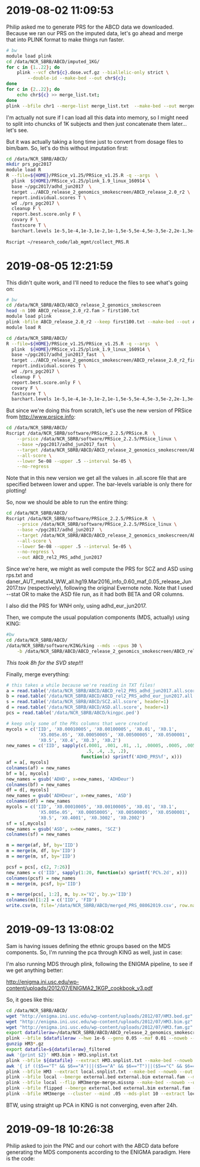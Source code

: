 # 2019-08-02 11:09:53

Philip asked me to generate PRS for the ABCD data we downloaded. Because we ran
our PRS on the imputed data, let's go ahead and merge that into PLINK format to
make things run faster.

```bash
# bw
module load plink
cd /data/NCR_SBRB/ABCD/imputed_1KG/
for c in {1..22}; do
    plink --vcf chr${c}.dose.vcf.gz --biallelic-only strict \
        --double-id --make-bed --out chr${c};
done
for c in {2..22}; do
    echo chr${c} >> merge_list.txt;
done
plink --bfile chr1 --merge-list merge_list.txt  --make-bed --out merged_1KG
```

I'm actually not sure if I can load all this data into memory, so I might need
to split into chuncks of 1K subjects and then just concatenate them later...
let's see.

But it was actually taking a long time just to convert from dosage files to
bim/bam. So, let's do this without imputation first:


```bash
cd /data/NCR_SBRB/ABCD/
mkdir prs_pgc2017
module load R
R --file=${HOME}/PRSice_v1.25/PRSice_v1.25.R -q --args  \
  plink  ${HOME}/PRSice_v1.25/plink_1.9_linux_160914 \
  base ~/pgc2017/adhd_jun2017  \
  target ../ABCD_release_2_genomics_smokescreen/ABCD_release_2.0_r2 \
  report.individual.scores T \
  wd ./prs_pgc2017 \
  cleanup F \
  report.best.score.only F \
  covary F \
  fastscore T \
  barchart.levels 1e-5,1e-4,1e-3,1e-2,1e-1,5e-5,5e-4,5e-3,5e-2,2e-1,3e-1,4e-1,5e-1
  
Rscript ~/research_code/lab_mgmt/collect_PRS.R
```

# 2019-08-05 12:21:59

This didn't quite work, and I'll need to reduce the files to see what's going
on:

```bash
# bw
cd /data/NCR_SBRB/ABCD/ABCD_release_2_genomics_smokescreen
head -n 100 ABCD_release_2.0_r2.fam > first100.txt
module load plink
plink -bfile ABCD_release_2.0_r2 --keep first100.txt --make-bed --out ABCD_release_2.0_r2_first100
module load R

cd /data/NCR_SBRB/ABCD/
R --file=${HOME}/PRSice_v1.25/PRSice_v1.25.R -q --args  \
  plink  ${HOME}/PRSice_v1.25/plink_1.9_linux_160914 \
  base ~/pgc2017/adhd_jun2017_fast  \
  target ../ABCD_release_2_genomics_smokescreen/ABCD_release_2.0_r2_first100 \
  report.individual.scores T \
  wd ./prs_pgc2017 \
  cleanup F \
  report.best.score.only F \
  covary F \
  fastscore T \
  barchart.levels 1e-5,1e-4,1e-3,1e-2,1e-1,5e-5,5e-4,5e-3,5e-2,2e-1,3e-1,4e-1,5e-1
```

But since we're doing this from scratch, let's use the new version of PRSice
from http://www.prsice.info:

```bash
cd /data/NCR_SBRB/ABCD/
Rscript /data/NCR_SBRB/software/PRSice_2.2.5/PRSice.R  \
    --prsice /data/NCR_SBRB/software/PRSice_2.2.5/PRSice_linux \
    --base ~/pgc2017/adhd_jun2017_fast  \
    --target /data/NCR_SBRB/ABCD/ABCD_release_2_genomics_smokescreen/ABCD_release_2.0_r2_first100 \
    --all-score \
    --lower 5e-08 --upper .5 --interval 5e-05 \
    --no-regress
```

Note that in this new version we get all the values in .all.score file that are
specified between lower and upper. The bar-levels variable is only there for
plotting!

So, now we should be able to run the entire thing:

```bash
cd /data/NCR_SBRB/ABCD/
Rscript /data/NCR_SBRB/software/PRSice_2.2.5/PRSice.R  \
    --prsice /data/NCR_SBRB/software/PRSice_2.2.5/PRSice_linux \
    --base ~/pgc2017/adhd_jun2017  \
    --target /data/NCR_SBRB/ABCD/ABCD_release_2_genomics_smokescreen/ABCD_release_2.0_r2 \
    --all-score \
    --lower 5e-08 --upper .5 --interval 5e-05 \
    --no-regress \
    --out ABCD_rel2_PRS_adhd_jun2017
```

Since we're here, we might as well compute the PRS for SCZ and ASD using rps.txt
and daner_AUT_meta14_WW_all.hg19.Mar2016_info_0.60_maf_0.05_release_Jun2017.tsv
(respectively), following the original Evernote note. Note that I used --stat OR
to make the ASD file run, as it had both BETA and OR columns.

I also did the PRS for WNH only, using adhd_eur_jun2017.

Then, we compute the usual population components (MDS, actually) using KING:

```bash
#bw
cd /data/NCR_SBRB/ABCD/
/data/NCR_SBRB/software/KING/king --mds --cpus 30 \
    -b /data/NCR_SBRB/ABCD/ABCD_release_2_genomics_smokescreen/ABCD_release_2.0_r2.bed
```

*This took 8h for the SVD step!!!*

Finally, merge everything:

```r
# this takes a while because we're reading in TXT files!
a = read.table('/data/NCR_SBRB/ABCD/ABCD_rel2_PRS_adhd_jun2017.all.score', header=1)
b = read.table('/data/NCR_SBRB/ABCD/ABCD_rel2_PRS_adhd_eur_jun2017.all.score', header=1)
s = read.table('/data/NCR_SBRB/ABCD/SCZ.all.score', header=1)
d = read.table('/data/NCR_SBRB/ABCD/ASD.all.score', header=1)
pcs = read.table('/data/NCR_SBRB/ABCD/kingpc.ped')

# keep only some of the PRs columns that were created
mycols = c('IID', 'X0.00010005', 'X0.00100005', 'X0.01', 'X0.1',
            'X5.005e.05', 'X0.00050005', 'X0.00500005', 'X0.0500001',
            'X0.5', 'X0.4', 'X0.3', 'X0.2')
new_names = c('IID', sapply(c(.0001, .001, .01, .1, .00005, .0005, .005, .05,
                              .5, .4, .3, .2),
                            function(x) sprintf('ADHD_PRS%f', x)))
af = a[, mycols]
colnames(af) = new_names
bf = b[, mycols]
new_names = gsub('ADHD', x=new_names, 'ADHDeur')
colnames(bf) = new_names
df = d[, mycols]
new_names = gsub('ADHDeur', x=new_names, 'ASD')
colnames(df) = new_names
mycols = c('IID', 'X0.00010005', 'X0.00100005', 'X0.01', 'X0.1',
            'X5.005e.05', 'X0.00050005', 'X0.00500005', 'X0.0500001',
            'X0.5', 'X0.4001', 'X0.3002', 'X0.2002')
sf = s[,mycols]
new_names = gsub('ASD', x=new_names, 'SCZ')
colnames(sf) = new_names

m = merge(af, bf, by='IID')
m = merge(m, df, by='IID')
m = merge(m, sf, by='IID')

pcsf = pcs[, c(2, 7:26)]
new_names = c('IID', sapply(1:20, function(x) sprintf('PC%.2d', x)))
colnames(pcsf) = new_names
m = merge(m, pcsf, by='IID')

m = merge(pcs[, 1:2], m, by.x='V2', by.y='IID')
colnames(m)[1:2] = c('IID', 'FID')
write.csv(m, file='/data/NCR_SBRB/ABCD/merged_PRS_08062019.csv', row.names=F)
```

# 2019-09-13 13:08:02

Sam is having issues defining the ethnic groups based on the MDS components. So,
I'm running the pca through KING as well, just in case:

I'm also running MDS through plink, following the ENIGMA pipeline, to see if we
get anything better:

http://enigma.ini.usc.edu/wp-content/uploads/2012/07/ENIGMA2_1KGP_cookbook_v3.pdf

So, it goes like this:

```bash
cd /data/NCR_SBRB/ABCD/
wget "http://enigma.ini.usc.edu/wp-content/uploads/2012/07/HM3.bed.gz"
wget "http://enigma.ini.usc.edu/wp-content/uploads/2012/07/HM3.bim.gz"
wget "http://enigma.ini.usc.edu/wp-content/uploads/2012/07/HM3.fam.gz"
export datafileraw=/data/NCR_SBRB/ABCD/ABCD_release_2_genomics_smokescreen/ABCD_release_2.0_r2
plink --bfile $datafileraw --hwe 1e-6 --geno 0.05 --maf 0.01 --noweb --make-bed --out ${datafileraw}_filtered
gunzip HM3*.gz
export datafile=${datafileraw}_filtered
awk '{print $2}' HM3.bim > HM3.snplist.txt
plink --bfile ${datafile} --extract HM3.snplist.txt --make-bed --noweb --out local
awk '{ if (($5=="T" && $6=="A")||($5=="A" && $6=="T")||($5=="C" && $6=="G")||($5=="G" && $6=="C")) print $2, "ambig" ; else print $2 ;}' $datafile.bim | grep -v ambig > local.snplist.txt
plink --bfile HM3 --extract local.snplist.txt --make-bed --noweb --out external
plink --bfile local --bmerge external.bed external.bim external.fam --make-bed --noweb --out HM3merge
plink --bfile local --flip HM3merge-merge.missnp --make-bed --noweb --out flipped
plink --bfile flipped --bmerge external.bed external.bim external.fam --make-bed --noweb --out HM3merge
plink --bfile HM3merge --cluster --mind .05 --mds-plot 10 --extract local.snplist.txt --noweb --out HM3mds
```

BTW, using straight up PCA in KING is not converging, even after 24h.

# 2019-09-18 10:26:38

Philip asked to join the PNC and our cohort with the ABCD data before generating
the MDS components according to the ENIGMA paradigm. Here is the code:

```bash

```